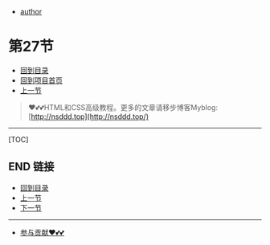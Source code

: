 + [author](https://github.com/3293172751)
# 第27节
+ [回到目录](../README.md)
+ [回到项目首页](../../README.md)
+ [上一节](26.md)
> ❤️💕💕HTML和CSS高级教程。更多的文章请移步博客Myblog:[http://nsddd.top](http://nsddd.top/)
---
[TOC]





## END 链接
+ [回到目录](../README.md)
+ [上一节](26.md)
+ [下一节](28.md)
---
+ [参与贡献❤️💕💕](https://github.com/3293172751/CS_COURSE/blob/master/Git/git-contributor.md)

